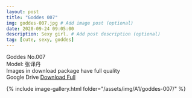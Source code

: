 ```yaml
---
layout: post
title: "Goddes 007"
img: goddes-007.jpg # Add image post (optional)
date: 2020-09-24 09:05:00
description: Sexy girl. # Add post description (optional)
tag: [cute, sexy, goddes]
---
```

Goddes No.007  
Model: 张译丹                                                   
Images in download package have full quality                    
Google Drive [Download Full](http://gestyy.com/eeHw2p)

{% include image-gallery.html folder="/assets/img/A1/goddes-007/" %}
